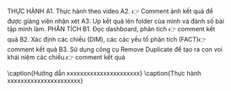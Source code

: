 THỰC HÀNH
A1. Thực hành theo video
A2. 👉 Comment ảnh kết quả để được giảng viên nhận xét
A3: Up kết quả lên folder của mình và đánh số bài tập mình làm.
PHÂN TÍCH
B1. Đọc dashboard, phân tích 👉 comment kết quả
B2. Xác định các chiều (DIM), các các yếu tố phân tích (FACT)👉 comment kết quả
B3. Sử dụng công cụ Remove Duplicate để tạo ra con voi khái niệm các chiều.👉 comment kết quả


\caption{Hướng dẫn xxxxxxxxxxxxxxxxxxxxxx}
\caption{Thực hành xxxxxxxxxxxxxxxxxxxxxx}
